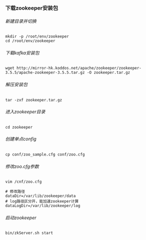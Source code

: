 ### 下载zookeeper安装包
###### 新建目录并切换
    mkdir -p /root/env/zookeeper
    cd /root/env/zookeeper
###### 下载kafka安装包
    wget http://mirror-hk.koddos.net/apache/zookeeper/zookeeper-3.5.5/apache-zookeeper-3.5.5.tar.gz -O zookeeper.tar.gz
###### 解压安装包
    tar -zxf zookeeper.tar.gz
###### 进入zookeeper目录
    cd zookeeper
###### 创建单点config
    cp conf/zoo_sample.cfg conf/zoo.cfg
###### 修改zoo.cfg参数
```
vim /cnf/zoo.cfg 

# 修改路径
dataDir=/var/lib/zookeeper/data
# log路径区分开，能加速zookeeper计算
dataLogDir=/var/lib/zookeeper/log

```
###### 启动zookeeper
    bin/zkServer.sh start
